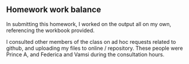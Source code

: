 

## Homework work balance

In submitting this homework, I worked on the output all on my own, referencing the workbook provided.

I consulted other members of the class on ad hoc requests related to github, and uploading my files to online / repository. These people were Prince A, and Federica and Vamsi during the consultation hours.
